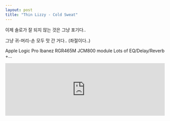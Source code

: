 ```yaml
---
layout: post
title: "Thin Lizzy - Cold Sweat"
---
```


이제 솔로가 잘 되지 않는 것은 그냥 포기다..

그냥 귀-머리-손 모두 맛 간 거다.. (좌절이다..)

Apple Logic Pro
Ibanez RGR465M
JCM800 module
Lots of EQ/Delay/Reverb +...




<iframe width="100%" height="166" scrolling="no" frameborder="no" src="https://w.soundcloud.com/player/?url=https%3A//api.soundcloud.com/tracks/132490544&amp;color=ff5500&amp;auto_play=false&amp;hide_related=false&amp;show_artwork=true"></iframe>






 




